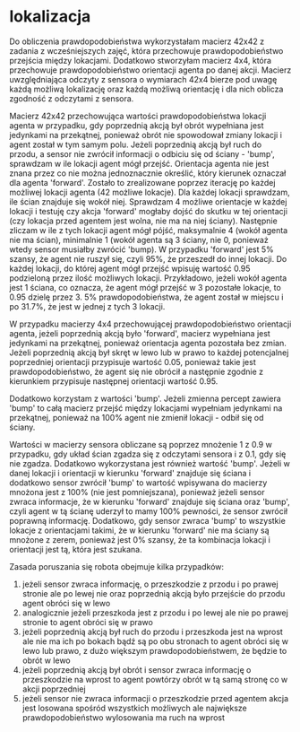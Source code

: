 # lokalizacja

Do obliczenia prawdopodobieństwa wykorzystałam macierz 42x42 z zadania z wcześniejszych zajęć, która przechowuje prawdopodobieństwo przejścia między lokacjami. Dodatkowo stworzyłam macierz 4x4, która przechowuje prawdopodobieństwo orientacji agenta po danej akcji. Macierz uwzględniająca odczyty z sensora o wymiarach 42x4 bierze pod uwagę każdą możliwą lokalizację oraz każdą możliwą orientację i dla nich oblicza zgodność z odczytami z sensora.

Macierz 42x42 przechowująca wartości prawdopodobieństwa lokacji agenta w przypadku, gdy poprzednią akcją był obrót wypełniana jest jedynkami na przekątnej, ponieważ obrót nie spowodował zmiany lokacji i agent został w tym samym polu. Jeżeli poprzednią akcją był ruch do przodu, a sensor nie zwrócił informacji o odbiciu się od ściany - 'bump', sprawdzam w ile lokacji agent mógł przejść. Orientacja agenta nie jest znana przez co nie można jednoznacznie określić, który kierunek oznaczał dla agenta 'forward'. Zostało to zrealizowane poprzez iterację po każdej możliwej lokacji agenta (42 możliwe lokacje). Dla każdej lokacji sprawdzam, ile ścian znajduje się wokół niej. Sprawdzam 4 możliwe orientacje w każdej lokacji i testuję czy akcja 'forward' mogłaby dojść do skutku w tej orientacji (czy lokacja przed agentem jest wolna, nie ma na niej ściany). Następnie zliczam w ile z tych lokacji agent mógł pójść, maksymalnie 4 (wokół agenta nie ma ścian), minimalnie 1 (wokół agenta są 3 ściany, nie 0, ponieważ wtedy sensor musiałby zwrócić 'bump). W przypadku 'forward' jest 5% szansy, że agent nie ruszył się, czyli 95%, że przeszedł do innej lokacji. Do każdej lokacji, do której agent mógł przejść wpisuję wartość 0.95 podzieloną przez ilość możliwych lokacji. Przykładowo, jeżeli wokół agenta jest 1 ściana, co oznacza, że agent mógł przejść w 3 pozostałe lokacje, to 0.95 dzielę przez 3. 5% prawdopodobieństwa, że agent został w miejscu i po 31.7%, że jest w jednej z tych 3 lokacji.

W przypadku macierzy 4x4 przechowującej prawdopodobieństwo orientacji agenta, jeżeli poprzednią akcją było 'forward', macierz wypełniana jest jedynkami na przekątnej, ponieważ orientacja agenta pozostała bez zmian. Jeżeli poprzednią akcją był skręt w lewo lub  w prawo to każdej potencjalnej poprzedniej orientacji przypisuje wartość 0.05, ponieważ takie jest prawdopodobieństwo, że agent się nie obrócił a następnie zgodnie z kierunkiem przypisuje następnej orientacji wartość 0.95. 

Dodatkowo korzystam z wartości 'bump'. Jeżeli zmienna percept zawiera 'bump' to całą macierz przejść między lokacjami wypełniam jedynkami na przekątnej, ponieważ na 100% agent nie zmienił lokacji - odbił się od ściany.

Wartości w macierzy sensora obliczane są poprzez mnożenie 1 z 0.9 w przypadku, gdy układ ścian zgadza się z odczytami sensora i z 0.1, gdy się nie zgadza. Dodatkowo wykorzystana jest również wartość 'bump'. Jeżeli w danej lokacji i orientacji w kierunku 'forward' znajduje się ściana i dodatkowo sensor zwrócił 'bump' to wartość wpisywana do macierzy mnożona jest z 100% (nie jest pomniejszana), ponieważ jeżeli sensor zwraca informacje, że w kierunku 'forward' znajduje się ściana oraz 'bump', czyli agent w tą ścianę uderzył to mamy 100% pewności, że sensor zwrócił poprawną informację. Dodatkowo, gdy sensor zwraca 'bump' to  wszystkie lokacje z orientacjami takimi, że w kierunku 'forward' nie ma ściany są mnożone z zerem, ponieważ jest 0% szansy, że ta kombinacja lokacji i orientacji jest tą, która jest szukana.   

Zasada poruszania się robota obejmuje kilka przypadków:
1) jeżeli sensor zwraca informację, o przeszkodzie z przodu i po prawej stronie ale po lewej nie oraz poprzednią akcją było przejście do przodu agent obróci się w lewo
2) analogicznie jeżeli przeszkoda jest z przodu i po lewej ale nie po prawej stronie to agent obróci się w prawo
3) jeżeli poprzednią akcją był ruch do przodu i przeszkoda jest na wprost ale nie ma ich po bokach bądź są po obu stronach to agent obróci się w lewo lub prawo, z dużo większym prawdopodobieństwem, że będzie to obrót w lewo
4) jeżeli poprzednią akcją był obrót i sensor zwraca informację o przeszkodzie na wprost to agent powtórzy obrót w tą samą stronę co w akcji poprzedniej
5) jeżeli sensor nie zwraca informacji o przeszkodzie przed agentem akcja jest losowana spośród wszystkich możliwych ale największe prawdopodobieństwo wylosowania ma ruch na wprost
